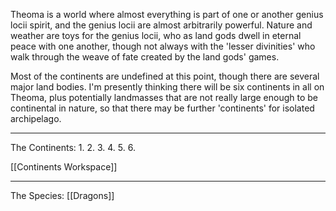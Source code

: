 Theoma is a world where almost everything is part of one or another genius locii spirit, and the genius locii are almost arbitrarily powerful.  Nature and weather are toys for the genius locii, who as land gods dwell in eternal peace with one another, though not always with the 'lesser divinities' who walk through the weave of fate created by the land gods' games.

Most of the continents are undefined at this point, though there are several major land bodies.  I'm presently thinking there will be six continents in all on Theoma, plus potentially landmasses that are not really large enough to be continental in nature, so that there may be further 'continents' for isolated archipelago.

---
The Continents:
	1.
	2.
	3.
	4.
	5.
	6.
	
[[Continents Workspace]]

---
The Species:
[[Dragons]]